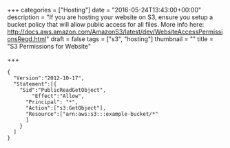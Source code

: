 +++
categories = ["Hosting"]
date = "2016-05-24T13:43:00+00:00"
description = "If you are hosting your website on S3, ensure you setup a bucket policy that will allow public access for all files. More info here: http://docs.aws.amazon.com/AmazonS3/latest/dev/WebsiteAccessPermissionsReqd.html"
draft = false
tags = ["s3", "hosting"]
thumbnail = ""
title = "S3 Permissions for Website"

+++
```
{
  "Version":"2012-10-17",
  "Statement":[{
	"Sid":"PublicReadGetObject",
        "Effect":"Allow",
	  "Principal": "*",
      "Action":["s3:GetObject"],
      "Resource":["arn:aws:s3:::example-bucket/*"
      ]
    }
  ]
}
```